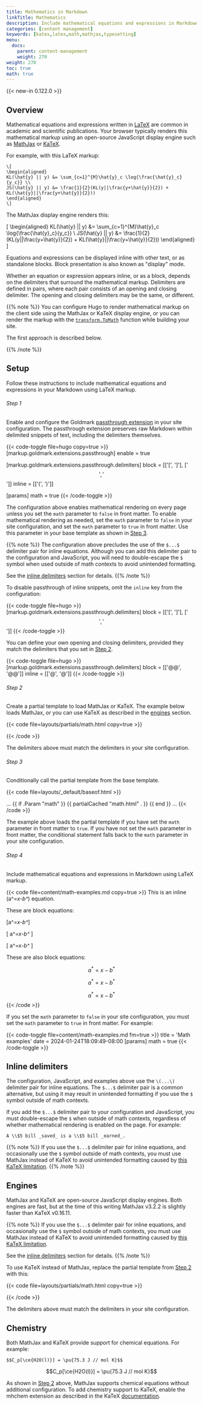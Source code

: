 ```yaml
---
title: Mathematics in Markdown
linkTitle: Mathematics
description: Include mathematical equations and expressions in Markdown using LaTeX markup.
categories: [content management]
keywords: [katex,latex,math,mathjax,typesetting]
menu:
  docs:
    parent: content-management
    weight: 270
weight: 270
toc: true
math: true
---
```


{{< new-in 0.122.0 >}}

## Overview

Mathematical equations and expressions written in [LaTeX] are common in academic and scientific publications. Your browser typically renders this mathematical markup using an open-source JavaScript display engine such as [MathJax] or [KaTeX].

For example, with this LaTeX markup:

```text
\[
\begin{aligned}
KL(\hat{y} || y) &= \sum_{c=1}^{M}\hat{y}_c \log{\frac{\hat{y}_c}{y_c}} \\
JS(\hat{y} || y) &= \frac{1}{2}(KL(y||\frac{y+\hat{y}}{2}) + KL(\hat{y}||\frac{y+\hat{y}}{2}))
\end{aligned}
\]
```

The MathJax display engine renders this:

\[
\begin{aligned}
KL(\hat{y} || y) &= \sum_{c=1}^{M}\hat{y}_c \log{\frac{\hat{y}_c}{y_c}} \\
JS(\hat{y} || y) &= \frac{1}{2}(KL(y||\frac{y+\hat{y}}{2}) + KL(\hat{y}||\frac{y+\hat{y}}{2}))
\end{aligned}
\]

Equations and expressions can be displayed inline with other text, or as standalone blocks. Block presentation is also known as "display" mode.

Whether an equation or expression appears inline, or as a block, depends on the delimiters that surround the mathematical markup. Delimiters are defined in pairs, where each pair consists of an opening and closing delimiter. The opening and closing delimiters may be the same, or different.

{{% note %}}
You can configure Hugo to render mathematical markup on the client side using the MathJax or KaTeX display engine, or you can render the markup with the [`transform.ToMath`] function while building your site.

The first approach is described below.

[`transform.ToMath`]: /functions/transform/tomath/
{{% /note %}}

## Setup

Follow these instructions to include mathematical equations and expressions in your Markdown using LaTeX markup.

###### Step 1

Enable and configure the Goldmark [passthrough extension] in your site configuration. The passthrough extension preserves raw Markdown within delimited snippets of text, including the delimiters themselves.

{{< code-toggle file=hugo copy=true >}}
[markup.goldmark.extensions.passthrough]
enable = true

[markup.goldmark.extensions.passthrough.delimiters]
block = [['\[', '\]'], ['$$', '$$']]
inline = [['\(', '\)']]

[params]
math = true
{{< /code-toggle >}}

The configuration above enables mathematical rendering on every page unless you set the `math` parameter to `false` in front matter. To enable mathematical rendering as needed, set the `math` parameter to `false` in your site configuration, and set the `math` parameter to `true` in front matter. Use this parameter in your base template as shown in [Step 3].

{{% note %}}
The configuration above precludes the use of the `$...$` delimiter pair for inline equations. Although you can add this delimiter pair to the configuration and JavaScript, you will need to double-escape the `$` symbol when used outside of math contexts to avoid unintended formatting.

See the [inline delimiters](#inline-delimiters) section for details.
{{% /note %}}

To disable passthrough of inline snippets, omit the `inline` key from the configuration:

{{< code-toggle file=hugo >}}
[markup.goldmark.extensions.passthrough.delimiters]
block = [['\[', '\]'], ['$$', '$$']]
{{< /code-toggle >}}

You can define your own opening and closing delimiters, provided they match the delimiters that you set in [Step 2].

{{< code-toggle file=hugo >}}
[markup.goldmark.extensions.passthrough.delimiters]
block = [['@@', '@@']]
inline = [['@', '@']]
{{< /code-toggle >}}

###### Step 2

Create a partial template to load MathJax or KaTeX. The example below loads MathJax, or you can use KaTeX as described in the [engines](#engines) section.

{{< code file=layouts/partials/math.html copy=true >}}
<script id="MathJax-script" async src="https://cdn.jsdelivr.net/npm/mathjax@3/es5/tex-chtml.js"></script>
<script>
  MathJax = {
    tex: {
      displayMath: [['\\[', '\\]'], ['$$', '$$']],  // block
      inlineMath: [['\\(', '\\)']]                  // inline
    },
    loader:{
      load: ['ui/safe']
    },
  };
</script>
{{< /code >}}

The delimiters above must match the delimiters in your site configuration.

###### Step 3

Conditionally call the partial template from the base template.

{{< code file=layouts/_default/baseof.html >}}
<head>
  ...
  {{ if .Param "math" }}
    {{ partialCached "math.html" . }}
  {{ end }}
  ...
</head>
{{< /code >}}

The example above loads the partial template if you have set the `math` parameter in front matter to `true`. If you have not set the `math` parameter in front matter, the conditional statement falls back to the `math` parameter in your site configuration.

###### Step 4

Include mathematical equations and expressions in Markdown using LaTeX markup.

{{< code file=content/math-examples.md copy=true >}}
This is an inline \(a^*=x-b^*\) equation.

These are block equations:

\[a^*=x-b^*\]

\[ a^*=x-b^* \]

\[
a^*=x-b^*
\]

These are also block equations:

$$a^*=x-b^*$$

$$ a^*=x-b^* $$

$$
a^*=x-b^*
$$
{{< /code >}}

If you set the `math` parameter to `false` in your site configuration, you must set the `math` parameter to `true` in front matter. For example:

{{< code-toggle file=content/math-examples.md fm=true >}}
title = 'Math examples'
date = 2024-01-24T18:09:49-08:00
[params]
math = true
{{< /code-toggle >}}

## Inline delimiters

The configuration, JavaScript, and examples above use the `\(...\)` delimiter pair for inline equations. The `$...$` delimiter pair is a common alternative, but using it may result in unintended formatting if you use the `$` symbol outside of math contexts.

If you add the `$...$` delimiter pair to your configuration and JavaScript, you must double-escape the `$` when outside of math contexts, regardless of whether mathematical rendering is enabled on the page. For example:

```text
A \\$5 bill _saved_ is a \\$5 bill _earned_.
```

{{% note %}}
If you use the `$...$` delimiter pair for inline equations, and occasionally use the&nbsp;`$`&nbsp;symbol outside of math contexts, you must use MathJax instead of KaTeX to avoid unintended formatting caused by [this KaTeX limitation](https://github.com/KaTeX/KaTeX/issues/437).
{{% /note %}}

## Engines

MathJax and KaTeX are open-source JavaScript display engines. Both engines are fast, but at the time of this writing MathJax v3.2.2 is slightly faster than KaTeX v0.16.11.

{{% note %}}
If you use the `$...$` delimiter pair for inline equations, and occasionally use the&nbsp;`$`&nbsp;symbol outside of math contexts, you must use MathJax instead of KaTeX to avoid unintended formatting caused by [this KaTeX limitation](https://github.com/KaTeX/KaTeX/issues/437).

See the [inline delimiters](#inline-delimiters) section for details.
{{% /note %}}

To use KaTeX instead of MathJax, replace the partial template from [Step 2] with this:

{{< code file=layouts/partials/math.html copy=true >}}
<link
  rel="stylesheet"
  href="https://cdn.jsdelivr.net/npm/katex@0.16.21/dist/katex.min.css"
  integrity="sha384-zh0CIslj+VczCZtlzBcjt5ppRcsAmDnRem7ESsYwWwg3m/OaJ2l4x7YBZl9Kxxib"
  crossorigin="anonymous"
>
<script
  defer
  src="https://cdn.jsdelivr.net/npm/katex@0.16.21/dist/katex.min.js"
  integrity="sha384-Rma6DA2IPUwhNxmrB/7S3Tno0YY7sFu9WSYMCuulLhIqYSGZ2gKCJWIqhBWqMQfh"
  crossorigin="anonymous">
</script>
<script
  defer
  src="https://cdn.jsdelivr.net/npm/katex@0.16.21/dist/contrib/auto-render.min.js"
  integrity="sha384-hCXGrW6PitJEwbkoStFjeJxv+fSOOQKOPbJxSfM6G5sWZjAyWhXiTIIAmQqnlLlh"
  crossorigin="anonymous"
  onload="renderMathInElement(document.body);">
</script>
<script>
  document.addEventListener("DOMContentLoaded", function() {
    renderMathInElement(document.body, {
      delimiters: [
        {left: '\\[', right: '\\]', display: true},   // block
        {left: '$$', right: '$$', display: true},     // block
        {left: '\\(', right: '\\)', display: false},  // inline
      ],
      throwOnError : false
    });
  });
</script>
{{< /code >}}

The delimiters above must match the delimiters in your site configuration.

## Chemistry

Both MathJax and KaTeX provide support for chemical equations. For example:

```text
$$C_p[\ce{H2O(l)}] = \pu{75.3 J // mol K}$$
```

$$C_p[\ce{H2O(l)}] = \pu{75.3 J // mol K}$$

As shown in [Step 2] above, MathJax supports chemical equations without additional configuration. To add chemistry support to KaTeX, enable the mhchem extension as described in the KaTeX [documentation](https://katex.org/docs/libs).

[KaTeX]: https://katex.org/
[LaTeX]: https://www.latex-project.org/
[MathJax]: https://www.mathjax.org/
[Step 1]: #step-1
[Step 2]: #step-2
[Step 3]: #step-3
[passthrough extension]: /getting-started/configuration-markup/#passthrough
